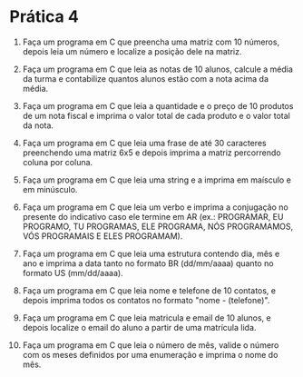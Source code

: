 # Prática 4

1. Faça um programa em C que preencha uma matriz com 10 números, depois leia um número e localize a posição dele na matriz.

2. Faça um programa em C que leia as notas de 10 alunos, calcule a média da turma e contabilize quantos alunos estão com a nota acima da média.

3. Faça um programa em C que leia a quantidade e o preço de 10 produtos de um nota fiscal e imprima o valor total de cada produto e o valor total da nota.

4. Faça um programa em C que leia uma frase de até 30 caracteres preenchendo uma matriz 6x5 e depois imprima a matriz percorrendo coluna por coluna.

5. Faça um programa em C que leia uma string e a imprima em maísculo e em minúsculo.

6. Faça um programa em C que leia um verbo e imprima a conjugação no presente do indicativo caso ele termine em AR (ex.: PROGRAMAR, EU PROGRAMO, TU PROGRAMAS, ELE PROGRAMA, NÓS PROGRAMAMOS, VÓS PROGRAMAIS E ELES PROGRAMAM).

7. Faça um programa em C que leia uma estrutura contendo dia, mês e ano e imprima a data tanto no formato BR (dd/mm/aaaa) quanto no formato US (mm/dd/aaaa).

8. Faça um programa em C que leia nome e telefone de 10 contatos, e depois imprima todos os contatos no formato "nome - (telefone)".

9. Faça um programa em C que leia matricula e email de 10 alunos, e depois localize o email do aluno a partir de uma matrícula lida.

10. Faça um programa em C que leia o número de mês, valide o número com os meses definidos por uma enumeração e imprima o nome do mês.

